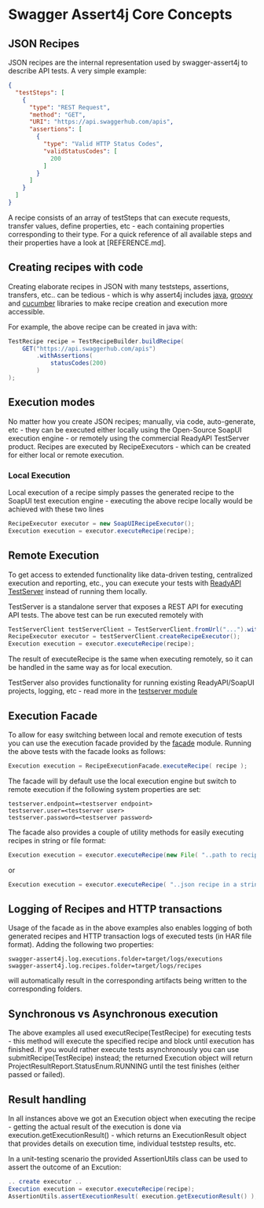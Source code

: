 # Swagger Assert4j Core Concepts

## JSON Recipes

JSON recipes are the internal representation used by swagger-assert4j to describe API tests. A very simple example:

````json
{
  "testSteps": [
    {
      "type": "REST Request",
      "method": "GET",
      "URI": "https://api.swaggerhub.com/apis",
      "assertions": [
        {
          "type": "Valid HTTP Status Codes",
          "validStatusCodes": [
            200
          ]
        }
      ]
    }
  ]
}
````

A recipe consists of an array of testSteps that can execute requests, transfer values, define properties, etc - each containing 
properties corresponding to their type. For a quick reference of all available steps and their properties have a look at [REFERENCE.md].

## Creating recipes with code

Creating elaborate recipes in JSON with many teststeps, assertions, transfers, etc.. can be tedious - which is
why assert4j includes [java](modules/core), [groovy](modules/groovy-dsl) and [cucumber](modules/cucumber) libraries to make 
recipe creation and execution more accessible. 

For example, the above recipe can be created in java with:

```java
TestRecipe recipe = TestRecipeBuilder.buildRecipe(
    GET("https://api.swaggerhub.com/apis")
        .withAssertions(
            statusCodes(200)
        ) 
);
```

## Execution modes

No matter how you create JSON recipes; manually, via code, auto-generate, etc - they can be executed either locally
using the Open-Source SoapUI execution engine - or remotely using the commercial ReadyAPI TestServer product. Recipes
are executed by RecipeExecutors - which can be created for either local or remote execution.

### Local Execution

Local execution of a recipe simply passes the generated recipe to the SoapUI test execution 
engine - executing the above recipe locally would be achieved with these two lines

```java
RecipeExecutor executor = new SoapUIRecipeExecutor();
Execution execution = executor.executeRecipe(recipe);
```

## Remote Execution

To get access to extended functionality like data-driven testing, centralized execution and reporting, etc., you 
can execute your tests with [ReadyAPI TestServer](http://readyapi.smartbear.com/testserver/start) instead of running 
them locally. 

TestServer is a standalone server that exposes a REST API for executing API tests. The above test can be run executed remotely with

```java
TestServerClient testServerClient = TestServerClient.fromUrl("...").withCredentials("...", "...");
RecipeExecutor executor = testServerClient.createRecipeExecutor();
Execution execution = executor.executeRecipe(recipe);
```

The result of executeRecipe is the same when executing remotely, so it can be handled in the same
way as for local execution.

TestServer also provides functionality for running existing ReadyAPI/SoapUI projects, logging, etc - read more in the
[testserver module](modules/testserver)

## Execution Facade

To allow for easy switching between local and remote execution of tests you can use the execution facade provided 
by the [facade](modules/facade) module. Running the above tests with the facade looks as follows:

```java
Execution execution = RecipeExecutionFacade.executeRecipe( recipe );
```

The facade will by default use the local execution engine but switch to remote execution if the following 
system properties are set:

```
testserver.endpoint=<testserver endpoint>
testserver.user=<testserver user>
testserver.password=<testserver password>
```

The facade also provides a couple of utility methods for easily executing recipes in string or file format:

```java
Execution execution = executor.executeRecipe(new File( "..path to recipe json file"));
```
or

```java
Execution execution = executor.executeRecipe( "..json recipe in a string.." );
```

## Logging of Recipes and HTTP transactions

Usage of the facade as in the above examples also enables logging of both generated recipes and HTTP transaction logs 
of executed tests (in HAR file format). Adding the following two properties:

```
swagger-assert4j.log.executions.folder=target/logs/executions
swagger-assert4j.log.recipes.folder=target/logs/recipes
```

will automatically result in the corresponding artifacts being written to the corresponding folders.

## Synchronous vs Asynchronous execution

The above examples all used executRecipe(TestRecipe) for executing tests - this method will execute the
specified recipe and block until execution has finished. If you would rather execute tests asynchronously
you can use submitRecipe(TestRecipe) instead; the returned Execution object will return 
ProjectResultReport.StatusEnum.RUNNING until the test finishes (either passed or failed). 

## Result handling

In all instances above we got an Execution object when executing the recipe - getting the actual result
of the execution is done via execution.getExecutionResult() - which returns an ExecutionResult object that
provides details on execution time, individual teststep results, etc.

In a unit-testing scenario the provided AssertionUtils class can be used to assert the outcome of an Excution:

```java
.. create executor ..
Execution execution = executor.executeRecipe(recipe);
AssertionUtils.assertExecutionResult( execution.getExecutionResult() );
```

